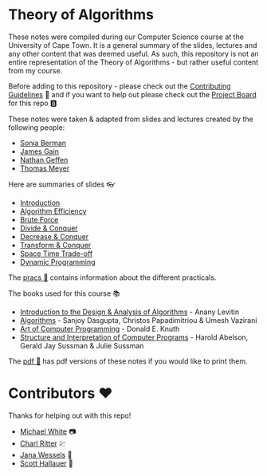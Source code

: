 # Theory of Algorithms
These notes were compiled during our Computer Science course at the University of Cape Town. It is a general summary of the slides, lectures and any other content that was deemed useful. As such, this repository is not an entire representation of the Theory of Algorithms - but rather useful content from my course.

Before adding to this repository - please check out the [Contributing Guidelines](Contributing.md) 📐 and if you want to help out please check out the [Project Board](https://github.com/AngusTheMack/TOA/projects/1) for this repo 🅱️

These notes were taken & adapted from slides and lectures created by the following people:
* [Sonia Berman](http://www.hpi.cs.uct.ac.za/sonia)
* [James Gain](https://people.cs.uct.ac.za/~jgain/)
* [Nathan Geffen](https://www.researchgate.net/profile/Nathan_Geffen)
* [Thomas Meyer](http://www.cair.za.net/people/tommie-meyer)

Here are summaries of slides :eyeglasses:
* [Introduction](TOA1.md)
* [Algorithm Efficiency](TOA2.md)
* [Brute Force](TOA3.md)
* [Divide & Conquer](TOA4.md)
* [Decrease & Conquer](TOA5.md)
* [Transform & Conquer](TOA6.md)
* [Space Time Trade-off](TOA7.md)
* [Dynamic Programming](TOA8.md)

The [pracs 📁](pracs) contains information about the different practicals.

The books used for this course :books:
* [Introduction to the Design & Analysis of Algorithms](http://www.vgloop.com/f-/1394454921-126688.pdf) - Anany Levitin
* [Algorithms](http://algorithmics.lsi.upc.edu/docs/Dasgupta-Papadimitriou-Vazirani.pdf) - Sanjoy Dasgupta, Christos Papadimitriou & Umesh Vazirani
* [Art of Computer Programming](http://broiler.astrometry.net/~kilian/The_Art_of_Computer_Programming%20-%20Vol%201.pdf) - Donald E. Knuth
* [Structure and Interpretation of Computer Programs](https://web.mit.edu/alexmv/6.037/sicp.pdf) - Harold Abelson, Gerald Jay Sussman & Julie Sussman

The [pdf 📁](PDFs) has pdf versions of these notes if you would like to print them.

# Contributors ❤️
Thanks for helping out with this repo!
* [Michael White](https://github.com/MikeJamesWhite) 📷
* [Charl Ritter](https://github.com/CharlRitter) 💹
* [Jana Wessels](https://github.com/Jana-Wessels) 💯
* [Scott Hallauer](https://github.com/scotthallauer) 🛴
